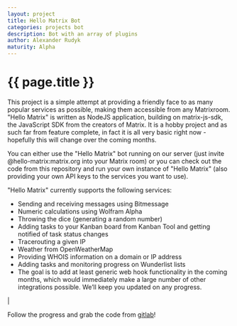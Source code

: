 ```yaml
---
layout: project
title: Hello Matrix Bot
categories: projects bot
description: Bot with an array of plugins
author: Alexander Rudyk
maturity: Alpha
---
```


# {{ page.title }}
This project is a simple attempt at providing a friendly face to as many popular services as possible, making them accessible from any Matrixroom. "Hello Matrix" is written as NodeJS application, building on matrix-js-sdk, the JavaScript SDK from the creators of Matrix. It is a hobby project and as such far from feature complete, in fact it is all very basic right now - hopefully this will change over the coming months.

You can either use the "Hello Matrix" bot running on our server (just invite @hello-matrix:matrix.org into your Matrix room) or you can check out the code from this repository and run your own instance of "Hello Matrix" (also providing your own API keys to the services you want to use).

"Hello Matrix" currently supports the following services:

* Sending and receiving messages using Bitmessage
* Numeric calculations using Wolfram Alpha
* Throwing the dice (generating a random number)
* Adding tasks to your Kanban board from Kanban Tool and getting notified of task status changes
* Tracerouting a given IP
* Weather from OpenWeatherMap
* Providing WHOIS information on a domain or IP address
* Adding tasks and monitoring progress on Wunderlist lists
* The goal is to add at least generic web hook functionality in the coming months, which would immediately make a large number of other integrations possible. We’ll keep you updated on any progress.

|

Follow the progress and grab the code from [gitlab](https://gitlab.com/argit/hello-matrix-bot)!
